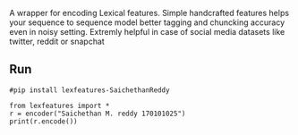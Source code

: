 A wrapper for encoding Lexical features. Simple handcrafted features helps your sequence to sequence model better tagging and chuncking accuracy even in noisy setting. Extremly helpful in case of social media datasets like twitter, reddit or snapchat

## Run
```
#pip install lexfeatures-SaichethanReddy

from lexfeatures import *
r = encoder("Saichethan M. reddy 170101025")
print(r.encode())
```
